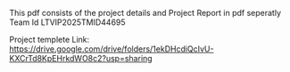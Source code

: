 This pdf consists of the project details and
Project Report in pdf seperatly
Team Id LTVIP2025TMID44695

Project templete Link: https://drive.google.com/drive/folders/1ekDHcdiQcIvU-KXCrTd8KpEHrkdWO8c2?usp=sharing

